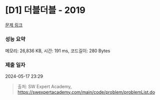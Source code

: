# [D1] 더블더블 - 2019 

[문제 링크](https://swexpertacademy.com/main/code/problem/problemDetail.do?contestProbId=AV5QDEX6AqwDFAUq) 

### 성능 요약

메모리: 26,836 KB, 시간: 191 ms, 코드길이: 280 Bytes

### 제출 일자

2024-05-17 23:29



> 출처: SW Expert Academy, https://swexpertacademy.com/main/code/problem/problemList.do